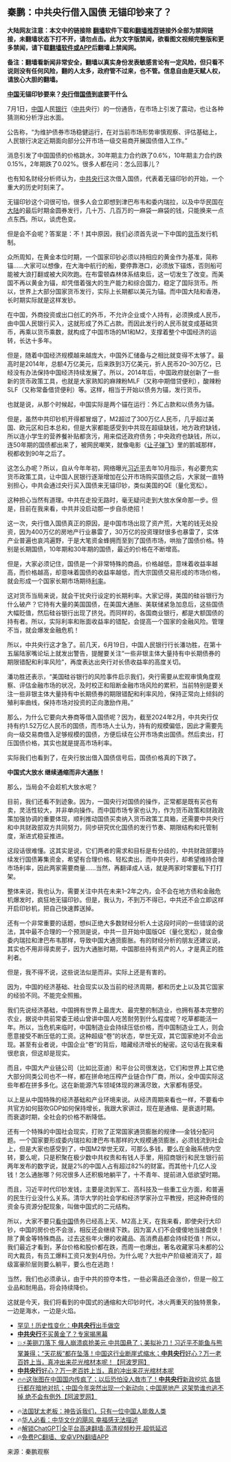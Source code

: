  <!-- 面包屑导航 --> <h2>秦鹏：中共央行借入国债 无锚印钞来了？</h2> <p class="notice"><b>大陆网友注意：本文中的链接除 <a href="https://github.com/bannedbook/fanqiang" >翻墙</a>软件下载和<a href="https://github.com/killgcd/justmysocks/blob/master/README.md">翻墙推荐</a>链接外全部为禁网链接，未翻墙状态下打不开，请勿点击。此为文字版禁闻，欲看图文视频完整版和更多禁闻，请下载<a href="https://github.com/bannedbook/fanqiang">翻墙软件或APP</a>后翻墙上禁闻网。</p><p>备注：翻墙看新闻非常安全，翻墙以真实身份发表敏感言论有一定风险，但只看不说则没有任何风险，翻的人太多，政府管不过来，也不管。信息自由是天赋人权，请放心大胆的翻墙。</b></p>  <div class="entry"> <p><strong><span class='wp_keywordlink_affiliate'><a href="https://www.bannedbook.org/" title="中国" target="_blank">中国</a></span>无锚印钞要来？<a href="https://www.bannedbook.org/bnews/tag/%e5%a4%ae%e8%a1%8c/" class="st_tag internal_tag" rel="tag" title="标签 央行 下的日志">央行</a>借<a href="https://www.bannedbook.org/bnews/tag/%e5%9b%bd%e5%80%ba/" class="st_tag internal_tag" rel="tag" title="标签 国债 下的日志">国债</a>到底要干什么</strong></p> <p>7月1日，<a href="https://www.bannedbook.org/bnews/tag/%E4%B8%AD%E5%9B%BD/" class="st_tag internal_tag" rel="tag" title="标签 中国 下的日志">中国</a>人民<a href="https://www.bannedbook.org/bnews/tag/%e9%93%b6%e8%a1%8c/" class="st_tag internal_tag" rel="tag" title="标签 银行 下的日志">银行</a>（<a href="https://www.bannedbook.org/bnews/tag/%e4%b8%ad%e5%85%b1/" class="st_tag internal_tag" rel="tag" title="标签 中共 下的日志">中共</a>央行）的一份通告，在市场上引发了震动，也让各种猜测和分析浮出水面。</p> <p>公告称，“为维护债券市场稳健运行，在对当前市场形势审慎观察、评估基础上，人民银行决定近期面向部分公开市场一级交易商开展国债借入工作。”</p> <p>消息引发了中国国债的价格跳水，30年期主力合约跌了0.6%，10年期主力合约跌0.15%，2年期跌了0.02%。很多人都在问：怎么回事儿？</p> <p>也有知名财经分析师认为，<a href="https://www.bannedbook.org/bnews/tag/%E4%B8%AD%E5%85%B1%E5%A4%AE%E8%A1%8C/" class="st_tag internal_tag" rel="tag" title="标签 中共央行 下的日志">中共央行</a>这次借入国债，代表着无锚印钞的开始，一个重大的历史时刻来了。</p> <p>无锚印钞这个词很可怕，很多人会立即想到津巴布韦和委内瑞拉，以及中华民国在<span class='wp_keywordlink_affiliate'><a href="https://www.bannedbook.org/" title="大陆" target="_blank">大陆</a></span>的最后时期金圆券发行，几十万、几百万的一麻袋一麻袋的钱，只能换来一点点东西。所以，谈虎色变。</p> <p>但是会不会呢？答案是：不！其中原因，我们必须首先说一下中国的<a href="https://www.bannedbook.org/bnews/tag/%E8%B4%A7%E5%B8%81/" class="st_tag internal_tag" rel="tag" title="标签 货币 下的日志">货币</a>发行机制。</p> <p>众所周知，在黄金本位时期，一个国家印钞必须以持相应的黄金作为基准，简称锚……大家可以想像，在大海中航行的船，要停靠港口，必须放下锚炼，否则船可能被大浪打翻或被大风吹跑。在布雷顿森林体系结束后，这一切发生了改变。而美国不再以黄金为锚，却凭借着强大的生产能力和综合国力，稳定了国际货币。所以，世界上大部分国家货币发行，实际上长期都以美元为锚。而中国大陆和香港，长时期实际就是这样发钞。</p> <p>在中国，外商投资或出口创汇的外币，不允许企业或个人持有，必须换成人民币，由中国人民银行买入，这就形成了外汇占款。而因此发行的人民币就变成基础货币，再乘以货币乘数，就构成了中国市场的M1和M2，支撑着整个中国经济的运转，长达十多年。</p>  <p>但是，随着中国经济规模越来越庞大，中国外汇储备与之相比就变得不太够了。最高时是2014年，总额4万亿美元，后来跌到3万亿美元，折人民币20–30万亿，已经没有办法保持中国经济持续发展了。所以，2014年后，中国政府就创新了一些新的货币政策工具，也就是大家熟知的麻辣粉MLF（又称中期借贷便利），酸辣粉SLF（又称常备借贷便利）等。这样，相当于开始以债务为锚，发行货币。</p> <p>也就是说，从那个时候起，中国实际是两个锚在运行：外汇占款和以债务为锚。</p> <p>但是，虽然中共印钞机开得都冒烟了，M2超过了300万亿人民币，几乎超过美国、欧元区和日本总和，但是大家都能感受到中共现在超级缺钱，地方政府缺钱，所以连小学生的营养餐补贴都贪污，用来偿还政府债务；中央政府也缺钱，所以，连50年期的国债都出来了，被网民嘲笑，就像电影《<span class='wp_keywordlink'><a href="https://www.bannedbook.org/forum2/topic956.html" title="《让子弹飞》喻意图文解析" target="_blank">让子弹飞</a></span>》里的鹅城那样，税都收到90年之后了。</p> <p>这怎么办呢？所以，自从今年年初，网络曝光<a href="https://www.bannedbook.org/bnews/tag/%e4%b9%a0%e8%bf%91%e5%b9%b3/" class="st_tag internal_tag" rel="tag" title="标签 习近平 下的日志">习近平</a>去年10月指示，有必要充实货币政策工具，让中国人民银行逐渐增加在公开市场购买国债之后，大家就一直特别担心，中共会通过央行买入国债来无锚印钞，类似美国的QE（量化宽松）。</p> <p>这种担心当然有道理。中共在走投无路时，毫无疑问走到大放水保命那一步。但是，目前在我来看，中共并没启动那一步自杀绝招！</p> <p>这一次，央行借入国债真正的原因，是中国市场出现了资产荒，大笔的钱无处投资，因为400万亿的房地产行业暴雷了，30万亿的投资理财很多也暴雷了，实体产业普遍也哀鸿遍野，于是大笔资金蜂拥而至到了国债市场，哄抬了国债价格。特别是长期国债，10年期和30年期的国债，最近的价格在不断增高。</p> <p>但是，大家必须记住，国债是一个非常特殊的商品，价格越低，意味着收益率越高，而价格越高，却意味着国债的收益率越低，而大宗国债交易形成的市场价格，就会形成一个国家长期市场期待<a href="https://www.bannedbook.org/bnews/tag/%e5%88%a9%e7%8e%87/" class="st_tag internal_tag" rel="tag" title="标签 利率 下的日志">利率</a>。</p> <p>这对货币当局来说，就会干扰央行设定的长期利率。大家记得，美国的硅谷银行为什么破产？它持有大量的美国国债，在美国大通胀、美联储紧急加息后，这些国债大幅贬值，然后硅谷银行出现了挤兑。而同样的，各国商业银行，都是大额国债的持有者。所以，实际利率和账面收益率的错配，会提高一个国家的金融风险。管理不当，就会爆发金融危机！</p> <p>所以，中共央行这才急了。前几天，6月19日，中国人民银行行长潘功胜，在第十五届陆家嘴论坛上就发出警告，提醒要关注“一些非银主体大量持有中长期债券的期限错配和利率风险”，再度表达出央行对长债收益率的高度关切。</p>  <p>潘功胜还表示，“美国硅谷银行的风险事件启示我们，央行需要从宏观审慎角度观察、评估金融市场的状况，及时校正和阻断金融市场风险的累积，当前特别是要关注一些非银主体大量持有中长期债券的期限错配和利率风险，保持正常向上倾斜的殖利率曲线，保持市场对投资的正向激励作用。”</p> <p>那么，为什么它要向大券商等借入国债呢？因为，截至2024年2月，中共央行仅持有约1.52万亿人民币的国债，而市场人士认为，持有的规模偏低，因此才需要先向一级交易商借入足够规模的国债，方便后续在公开市场卖出国债。然后卖出，打压国债价格，其实也就是提高市场利率。</p> <p>实际我们也看到了，在央行放出借入国债信号后，国债价格真的下跌了。</p> <p><strong>中国式大放水 继续通缩而非大通胀！</strong></p> <p>那么，当局会不会趁机大放水呢？</p> <p>目前，我们还看不到迹象。因为，一国央行对国债的操作，正常都是既有买也有卖，灵活性较大，并非单向操作。而中国市场专家也认为，作为货币政策和财政政策加强协调的重要体现，顺利推动国债买卖纳入货币政策工具箱，还需要中共央行和中共财政部双方共同努力，同步研究优化国债的发行节奏、期限结构和托管制度，渐进式稳妥推进。</p> <p>这段话很难懂。这其实是说，它们两者的需求和目标是有分歧的，中共财政部要持续发行国债筹集资金，希望有合理价格、轻松卖出，而中共央行，却希望维持合理市场利率，因此两家需要商量……当然，再翻译成人话，就是两家时常要私下打打架。</p> <p>整体来说，我也认为，需要关注中共在未来1–2年之内，会不会在地方债和金融危机爆发时，疯狂地无锚印钞。但是，我认为，不到万不得已，中共还不会立即这样开启印钞机，把自己快速葬送掉。</p> <p>还有一个非常重要的话题，想纠正绝大多数财经分析人士这段时间的一些错误的说法，其中最不合理的一个预测是说，中共一旦开始中国版QE（量化宽松），就会像委内瑞拉和津巴布韦那样，导致中国大通货膨胀。有的财经分析的朋友还建议说，其实也不用非得卖房子，因为大通胀时期，中国那些持有资产的人，才是真正的胜利者。</p>  <p>但是，我不得不说，这些说法似是而非。实际上还是有害的。</p> <p>因为，中国的经济基础、社会现实以及当前的经济周期，都和历史上以及其它国家的经验不同。不能完全照搬。</p> <p>我们先说经济基础，中国拥有世界上最庞大、最完整的制造业，也拥有基本完整的农业，据说中共前常委王岐山曾讲中国人吃苦耐劳到什么程度呢？吃草都能活一年。所以，当危机来临时，中国制造业会持续压低价格，而中国制造业工人，则会愿意接受不断压低的工资。这种超级“卷”的状态，举世无双，其它国家绝对不会出现。甚至有业者说，中国企业“卷”的背后，暗藏经济增长的秘密。这句话在我来看很悲哀，但这却是现实。</p> <p>而且，中国大产业链公司（比如比亚迪）和平台公司很发达，它们和世界上其它绝大部分同类公司也不一样，都在拼命地压榨产业链合作厂商，所以，全中国实际这些年都在拼多多化。这在新能源汽车领域体现的淋漓尽致，大家都有感受。</p> <p>以上是从中国特殊的经济基础和产业环境来说。从经济周期来看也一样，不要看中共官方如何鼓吹GDP如何保持增长，我跟大家讲过，现在是通缩、是衰退时期。而衰退时期，全社会的价格不断降低。</p> <p>还有一个特殊的中国社会现实，打败了正常国家通货膨胀的规律──金钱分配问题。一个国家要形成委内瑞拉和津巴布韦那样的大规模通货膨胀，必须钱流到社会上，但是大家也感受到了，中国M2举世无双，可那么多钱，要么在金融系统内空转，要么呢，只是积聚在极少数中共权贵和有钱人手里，用招商银行和民生银行前两年发布的数字说，就是2%的中国人占有超过82%的财富。而其他十几亿人没钱！怎么通胀哪？何况很多人还积极地躺平了，十不青年、提前进入低欲望时期。</p> <p>而且，习近平时代印钞发钱，主要是流到军工、高科技及一些重工业方面，和普遍的民生行业没什么关系。清华大学的社会学和经济学家孙立平教授，把这种奇怪的资金与资源分配现象，叫做中国式的二元结构。</p> <p>所以，大家不要只<span class='wp_keywordlink_affiliate'><a href="https://www.secretchina.com/" title="看中国" target="_blank">看中国</a></span>债务已经高上天、M2高上天，在我来看，即使央行大印钞，中国的房价也不会涨，相反还会继续下跌。因为富人们不会傻傻地当接盘侠！除了黄金等特殊商品，过去这些年火爆的收藏品、高消费品都会持续贬值！所以，我们最近才看到，茅台价格和股价都在跌，而周一也爆出，著名收藏家马未都的公司大裁员，有员工爆料工资只发到4月份。为什么呢？大批中产阶级被消灭了，超级富豪阶层则要么躺平，要么也在逃跑！</p> <p>当然，我们也必须承认，由于中共的掠夺本性，一些必需品还会涨价，但是一般工业品和耐用品，将会持续降价。</p>  <p>这就是今天，我们将看到的中国式的通缩和大印钞时代，冰火两重天的独特景象，一边是海水，一边是火焰。</p> <!--<div id="taboola-mid-1"></div>--><ul class='op-related-articles' title='相关阅读'> <li><a href='https://www.bannedbook.org/bnews/topimagenews/20240702/2057096.html' target='_blank'>罕见！历史性变化：<b>中共央行</b>出手做空</a></li> <li><a href='https://www.bannedbook.org/bnews/baitai/20240615/2050414.html' target='_blank'><b>中共央行</b>不买黄金了？专家揭黑幕</a></li> <li><a href='https://www.bannedbook.org/bnews/bannedvideo/20240614/2050075.html' target='_blank'>💥⚡美铡刀落下 俄人崩溃疯抢美元 中共国悬了；美拟补刀！习近平不能鱼与熊掌兼得；“天花板”都在坠落！中国这行业断崖式缩水；<b>中共央行</b>好心？万一老百姓上当，真冲出来花光棺材本呢！【阿波罗网】</a></li> <li><a href='https://www.bannedbook.org/bnews/topimagenews/20240614/2049781.html' target='_blank'><b>中共央行</b>好心？万一老百姓上当，真的冲出来花光棺材本呢</a></li> <li><a href='https://www.bannedbook.org/bnews/bannedvideo/20240606/2046420.html' target='_blank'>🔥🔥这张图在中国国内传疯了；以后恐怕没人救市了！<b>中共央行</b>新政挖坑 各银行都在暗地对抗；中国今年突然出现一个新动向；中国房地产 这架势谁也逃不掉 绝不会有例外【阿波罗网】</a></li> </ul> <ul class="texttj"> <li>🔥<a href="https://www.bannedbook.org/bnews/ssgc/20230219/1850782.html" target="_blank">法国犹太老板：神告诉我们，只有一位中国人能救人类</a></li> <li>🔥<a href="https://www.bannedbook.org/bnews/comments/20220220/1694796.html" target="_blank">华人必看：中华文化的飓风 幸福感无法描述</a></li> <li>🔥<a href="https://github.com/bannedbook/fanqiang/wiki/V2ray%E6%9C%BA%E5%9C%BA" target="_blank">解锁ChatGPT|全平台高速翻墙:高清视频秒开,超低延迟</a></li> <li>🔥<a href="https://github.com/bannedbook/fanqiang/wiki/%E7%A6%81%E9%97%BB%E7%BD%91%E5%AE%89%E5%8D%93%E7%BF%BB%E5%A2%99%E6%96%B0%E9%97%BBAPP" target="_blank">免费PC翻墙、安卓VPN翻墙APP</a></li> </ul><p class="src-info">来源：秦鹏观察 </p><a name='sharetosocial'></a> <div style="margin-bottom:5px;padding-bottom:5px;clear:both"> <div id="archive-pix-1" class="banner-ads"> <!-- AuctionX Display platform tag START --> <div id="27602x728x90x621x_ADSLOT1" clicktrack="%%CLICK_URL_ESC%%"></div>  <!-- AuctionX Display platform tag END --> </div> <div id="archive-pix-2" class="banner-ads"> <!-- AuctionX Display platform tag START --> <div id="27556x300x250x621x_ADSLOT1" clicktrack="%%CLICK_URL_ESC%%" style="margin:0 auto;text-align:center"></div>  <!-- AuctionX Display platform tag END --> </div> </div>  <div id="archive-pix-1" class="banner-ads"> <!-- AuctionX Display platform tag START --> <div id="27603x728x90x621x_ADSLOT1" clicktrack="%%CLICK_URL_ESC%%"></div>  <!-- AuctionX Display platform tag END --> </div> </div><!--END ENTRY--> 